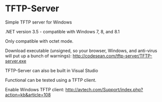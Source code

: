 TFTP-Server
===========

Simple TFTP server for Windows

.NET version 3.5 - compatible with Windows 7, 8, and 8.1

Only compatible with octet mode.

Download executable (unsigned, so your browser, Windows, and anti-virus will put up a bunch of warnings):
http://codesean.com/tftp-server/TFTP-server.exe

TFTP-Server can also be built in Visual Studio

Functional can be tested using a TFTP client.

Enable Windows TFTP client:
http://avtech.com/Support/index.php?action=kb&article=108
